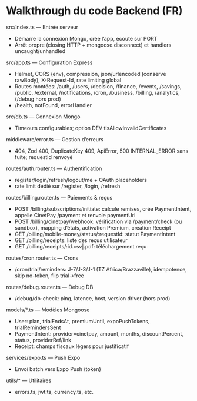 # Walkthrough du code Backend (FR)

src/index.ts — Entrée serveur
- Démarre la connexion Mongo, crée l’app, écoute sur PORT
- Arrêt propre (closing HTTP + mongoose.disconnect) et handlers uncaught/unhandled

src/app.ts — Configuration Express
- Helmet, CORS (env), compression, json/urlencoded (conserve rawBody), X-Request-Id, rate limiting global
- Routes montées: /auth, /users, /decision, /finance, /events, /savings, /public, /external, /notifications, /cron, /business, /billing, /analytics, (/debug hors prod)
- /health, notFound, errorHandler

src/db.ts — Connexion Mongo
- Timeouts configurables; option DEV tlsAllowInvalidCertificates

middleware/error.ts — Gestion d’erreurs
- 404, Zod 400, DuplicateKey 409, ApiError, 500 INTERNAL_ERROR sans fuite; requestId renvoyé

routes/auth.router.ts — Authentification
- register/login/refresh/logout/me + OAuth placeholders
- rate limit dédié sur /register, /login, /refresh

routes/billing.router.ts — Paiements & reçus
- POST /billing/subscriptions/initiate: calcule remises, crée PaymentIntent, appelle CinetPay /payment et renvoie paymentUrl
- POST /billing/cinetpay/webhook: vérification via /payment/check (ou sandbox), mapping d’états, activation Premium, création Receipt
- GET /billing/mobile-money/status/:requestId: statut PaymentIntent
- GET /billing/receipts: liste des reçus utilisateur
- GET /billing/receipts/:id.csv|.pdf: téléchargement reçu

routes/cron.router.ts — Crons
- /cron/trial/reminders: J-7/J-3/J-1 (TZ Africa/Brazzaville), idempotence, skip no-token, flip trial→free

routes/debug.router.ts — Debug DB
- /debug/db-check: ping, latence, host, version driver (hors prod)

models/*.ts — Modèles Mongoose
- User: plan, trialEndsAt, premiumUntil, expoPushTokens, trialRemindersSent
- PaymentIntent: provider=cinetpay, amount, months, discountPercent, status, providerRef/link
- Receipt: champs fiscaux légers pour justificatif

services/expo.ts — Push Expo
- Envoi batch vers Expo Push (token)

utils/* — Utilitaires
- errors.ts, jwt.ts, currency.ts, etc.
